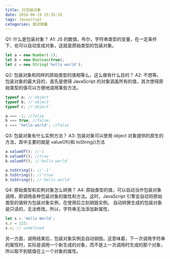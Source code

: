 ```yaml
---
title: JS包装对象
date: 2018-06-19 15:35:19
tags: Javascript
categories: 面试锦囊
---
```


Q1: 什么是包装对象？
A1: JS 的数值，布尔，字符串类型的变量，在一定条件下，也可以自动变成对象，这就是原始类型的包装对象。

```javascript
let a = new Number(-1);
let b = new Boolean(true);
let c = new String('hello world');
```

Q2: 包装对象和同样的原始类型的值相等么，这么做有什么目的？
A2: 不想等。包装对象的最大目的，首先是使得 JavaScript 的对象涵盖所有的值，其次使得原始类型的值可以方便地调用某些方法。

```javascript
typeof a; //'object'
typeof b; //'object'
typeof c; //'object'

a === -1; //false
b === true; //false;
c === 'hello world'; //false
```

Q3: 包装对象有什么实例方法？
A3: 包装对象可以使用 object 对象提供的原生的方法，其中主要的就是 valueOf()和 toString()方法

```javascript
a.valueOf(); //-1
b.valueOf(); //true
b.valueOf(); //'hello world'

a.toString(); //'-1'
b.toString(); //'true'
b.toString(); //'hello world'
```

Q4: 原始类型和实例对象怎么转换？
A4: 原始类型的值，可以自动当作包装对象调用，即调用各种包装对象的属性和方法。这时，JavaScript 引擎会自动将原始类型的值转为包装对象实例，在使用后立刻销毁实例。
自动转换生成的包装对象是只读的，无法修改。所以，字符串无法添加新属性。

```javascript
let s = 'Hello World';
s.x = 123;
s.x; // undefined
```
另一方面，调用结束后，包装对象实例会自动销毁。这意味着，下一次调用字符串的属性时，实际是调用一个新生成的对象，而不是上一次调用时生成的那个对象，所以取不到赋值在上一个对象的属性。
